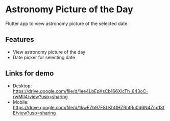 # Astronomy Picture of the Day

Flutter app to view astronomy picture of the selected date.

## Features
- View astronomy picture of the day
- Date picker for selecting date

## Links for demo
- Desktop: https://drive.google.com/file/d/1ee4LbEpXsCb166XicTh_643oC-rwMII4/view?usp=sharing
- Mobile: https://drive.google.com/file/d/1kwEZb97F8LKhGHZRhtRu0d6N4Zcp13fE/view?usp=sharing
